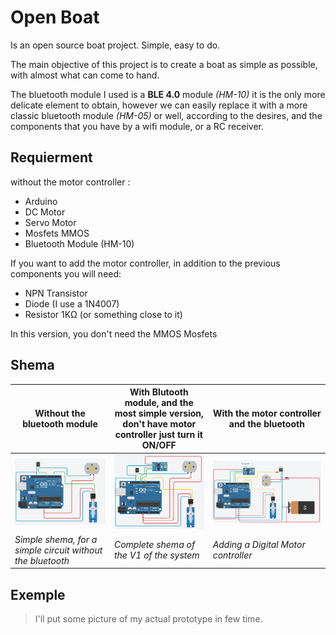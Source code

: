 # Open Boat
Is an open source boat project. Simple, easy to do.

The main objective of this project is to create a boat as simple as possible, with almost what can come to hand.

The bluetooth module I used is a **BLE 4.0** module *(HM-10)* it is the only more delicate element to obtain, however we can easily replace it with a more classic bluetooth module *(HM-05)* or well, according to the desires, and the components that you have by a wifi module, or a RC receiver.

## Requierment
without the motor controller :
- Arduino
- DC Motor
- Servo Motor
- Mosfets MMOS
- Bluetooth Module (HM-10)

If you want to add the motor controller, in addition to the previous components you will need:
- NPN Transistor
- Diode (I use a 1N4007)
- Resistor 1KΩ (or something close to it)

In this version, you don't need the MMOS Mosfets

## Shema

|Without the bluetooth module|With Blutooth module, and the most simple version, don't have motor controller just turn it ON/OFF|With the motor controller and the bluetooth|
|-----------|---------|----------|
|![Shema Simple](img/shema0.png)|![Shema Complete](img/shema1.png)|![Shema with Digital Motor controller](img/shema2.png)|
|*Simple shema, for a simple circuit without the bluetooth*|*Complete shema of the V1 of the system*|*Adding a Digital Motor controller*|

## Exemple
> I'll put some picture of my actual prototype in few time.